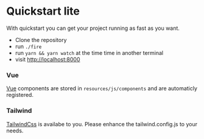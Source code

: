 # Quickstart lite

With quickstart you can get your project running as fast as you want. 
- Clone the repository
- run `./fire`
- run `yarn && yarn watch` at the time time in another terminal
- visit [http://localhost:8000](http://127.0.0.1:8000)

### Vue
[Vue](https://www.vuejs.org) components are stored in `resources/js/components` and are automaticly registered.

### Tailwind
[TailwindCss](https://www.tailwindcss.com) is availabe to you. Please enhance the tailwind.config.js to your needs.
